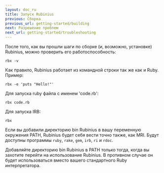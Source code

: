 ```yaml
---
layout: doc_ru
title: Запуск Rubinius
previous: Сборка
previous_url: getting-started/building
next: Разрешение проблем
next_url: getting-started/troubleshooting
---
```


После того, как вы прошли шаги по сборке (и, возможно, установке)
Rubinius, можно проверить его работоспособность:

    rbx -v

Как правило, Rubinius работает из командной строки так же как и Ruby. Пример:

    rbx -e 'puts "Hello!"'

Для запуска ruby файла с именем 'code.rb':

    rbx code.rb

Для запуска IRB:

    rbx

Если вы добавили директорию bin Rubinius в вашу переменную окружения PATH,
Rubinius будет себя вести точно также, как MRI. Будут доступны программы
`ruby`, `rake`, `gem`, `irb`, `ri` и `rdoc`.

Добавляйте директорию bin Rubinius в PATH только тогда, когда вы захотите
перейти на использование Rubinius. В противном случае он будет использоваться
вместо вашего стандартного Ruby интерпретатора.
